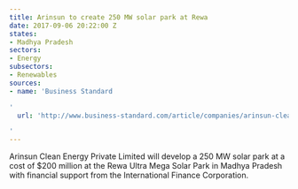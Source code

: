 ```yaml
---
title: Arinsun to create 250 MW solar park at Rewa
date: 2017-09-06 20:22:00 Z
states:
- Madhya Pradesh
sectors:
- Energy
subsectors:
- Renewables
sources:
- name: 'Business Standard

'
  url: 'http://www.business-standard.com/article/companies/arinsun-clean-energy-to-develop-250-mw-solar-park-in-mp-for-200-mn-117082900164_1.html

'
---
```


Arinsun Clean Energy Private Limited will develop a 250 MW solar park at a cost of $200 million at the Rewa Ultra Mega Solar Park in Madhya Pradesh with financial support from the International Finance Corporation.
